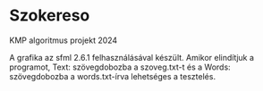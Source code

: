 # Szokereso
KMP algoritmus projekt 2024

A grafika az sfml 2.6.1 felhasználásával készült.
Amikor elindítjuk a programot, Text: szövegdobozba a szoveg.txt-t és a Words: szövegdobozba a words.txt-írva lehetséges a tesztelés.
